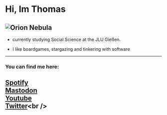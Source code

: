 # Hi, Im Thomas
![Orion Nebula](Orionnebel_2.png)
-------
- currently studying Social Science at the JLU Gießen.

- I like boardgames, stargazing and tinkering with software
-------
### You can find me here:
[Spotify](https://open.spotify.com/user/kvqz88xd4goy62kojjy507veu)<br />
[Mastodon](https://social.tchncs.de/@thhaase)<br />
[Youtube](https://www.youtube.com/@thhaase-soz)<br />
[Twitter](https://twitter.com/thhaase_)<br />
-------

